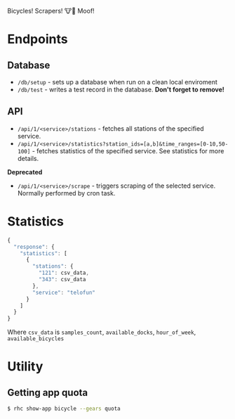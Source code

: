 Bicycles! Scrapers! :cow::dog: Moof!

# Endpoints

## Database

* `/db/setup` - sets up a database when run on a clean local enviroment 
* `/db/test` - writes a test record in the database. **Don't forget to remove!**

## API

* `/api/1/<service>/stations` - fetches all stations of the specified service. 
* `/api/1/<service>/statistics?station_ids=[a,b]&time_ranges=[0-10,50-100]` - fetches statistics of the specified service. See statistics for more details. 

**Deprecated**

* `/api/1/<service>/scrape` - triggers scraping of the selected service. Normally performed by cron task. 

# Statistics

```javascript
{
  "response": {
    "statistics": [
      {
        "stations": {
          "121": csv_data,
          "343": csv_data
        },
        "service": "telofun"
      }
    ]
  }
}
```

Where `csv_data` is `samples_count`, `available_docks`, `hour_of_week`, `available_bicycles`

# Utility

## Getting app quota

```bash
$ rhc show-app bicycle --gears quota
```